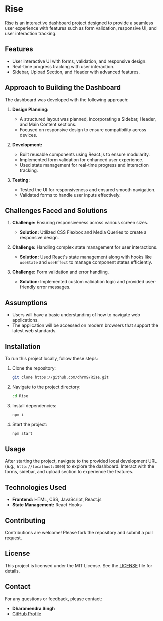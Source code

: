 # Rise

Rise is an interactive dashboard project designed to provide a seamless user experience with features such as form validation, responsive UI, and user interaction tracking.

## Features
- User interactive UI with forms, validation, and responsive design.
- Real-time progress tracking with user interaction.
- Sidebar, Upload Section, and Header with advanced features.

## Approach to Building the Dashboard
The dashboard was developed with the following approach:
1. **Design Planning:**
   - A structured layout was planned, incorporating a Sidebar, Header, and Main Content sections.
   - Focused on responsive design to ensure compatibility across devices.

2. **Development:**
   - Built reusable components using React.js to ensure modularity.
   - Implemented form validation for enhanced user experience.
   - Used state management for real-time progress and interaction tracking.

3. **Testing:**
   - Tested the UI for responsiveness and ensured smooth navigation.
   - Validated forms to handle user inputs effectively.

## Challenges Faced and Solutions
1. **Challenge:** Ensuring responsiveness across various screen sizes.
   - **Solution:** Utilized CSS Flexbox and Media Queries to create a responsive design.

2. **Challenge:** Handling complex state management for user interactions.
   - **Solution:** Used React's state management along with hooks like `useState` and `useEffect` to manage component states efficiently.

3. **Challenge:** Form validation and error handling.
   - **Solution:** Implemented custom validation logic and provided user-friendly error messages.

## Assumptions
- Users will have a basic understanding of how to navigate web applications.
- The application will be accessed on modern browsers that support the latest web standards.

## Installation
To run this project locally, follow these steps:

1. Clone the repository:
   ```bash
   git clone https://github.com/dhrm9/Rise.git
   ```

2. Navigate to the project directory:
   ```bash
   cd Rise
   ```

3. Install dependencies:
   ```bash
   npm i 
   ```

4. Start the project:
   ```bash
   npm start
   ```

## Usage
After starting the project, navigate to the provided local development URL (e.g., `http://localhost:3000`) to explore the dashboard. Interact with the forms, sidebar, and upload section to experience the features.

## Technologies Used
- **Frontend:** HTML, CSS, JavaScript, React.js
- **State Management:** React Hooks

## Contributing
Contributions are welcome! Please fork the repository and submit a pull request.

## License
This project is licensed under the MIT License. See the [LICENSE](./LICENSE) file for details.

## Contact
For any questions or feedback, please contact:
- **Dharamendra Singh**
- [GitHub Profile](https://github.com/dhrm9)

